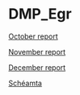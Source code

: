 # DMP_Egr

[October report](./Reports/Report_october/MP_report_October_Egr.pdf)

[November report](./Reports/November_report/November_report.pdf)

[December report](./Reports/December_report/December_report.pdf)

[Schéamta](./Reports/Report_october/schematics)
